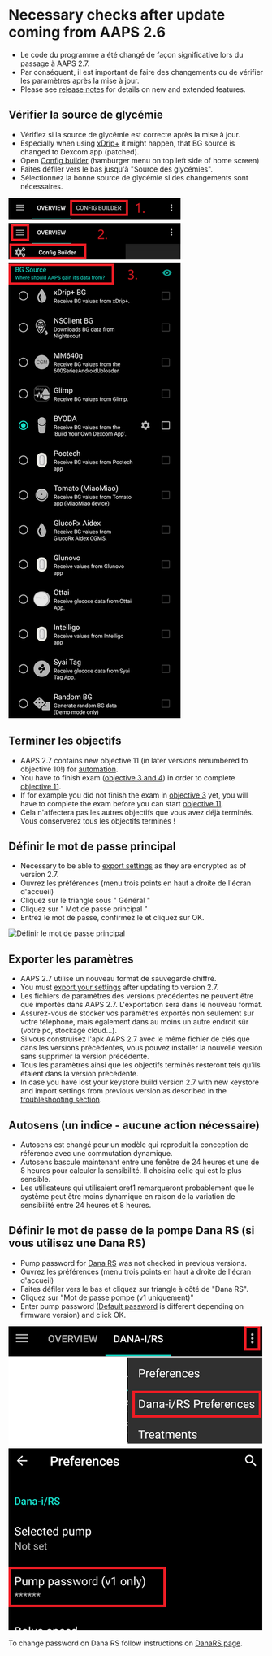 # Necessary checks after update coming from AAPS 2.6

- Le code du programme a été changé de façon significative lors du passage à AAPS 2.7.
- Par conséquent, il est important de faire des changements ou de vérifier les paramètres après la mise à jour.
- Please see [release notes](#Releasenotes-version-2-7-0) for details on new and extended features.

## Vérifier la source de glycémie

- Vérifiez si la source de glycémie est correcte après la mise à jour.
- Especially when using [xDrip+](../CompatibleCgms/xDrip.md) it might happen, that BG source is changed to Dexcom app (patched).
- Open [Config builder](#Config-Builder-bg-source) (hamburger menu on top left side of home screen)
- Faites défiler vers le bas jusqu'à "Source des glycémies".
- Sélectionnez la bonne source de glycémie si des changements sont nécessaires.

![Source des glycémies](../images/ConfBuild_BG.png)

## Terminer les objectifs

- AAPS 2.7 contains new objective 11 (in later versions renumbered to objective 10!) for [automation](../DailyLifeWithAaps/Automations.md).
- You have to finish exam ([objective 3 and 4](#objectives-objective3)) in order to complete [objective 11](#objectives-objective11).
- If for example you did not finish the exam in [objective 3](#objectives-objective3) yet, you will have to complete the exam before you can start [objective 11](#objectives-objective11).
- Cela n'affectera pas les autres objectifs que vous avez déjà terminés. Vous conserverez tous les objectifs terminés !

## Définir le mot de passe principal

- Necessary to be able to [export settings](ExportImportSettings.md) as they are encrypted as of version 2.7.
- Ouvrez les préférences (menu trois points en haut à droite de l'écran d'accueil)
- Cliquez sur le triangle sous " Général "
- Cliquez sur " Mot de passe principal "
- Entrez le mot de passe, confirmez le et cliquez sur OK.

![Définir le mot de passe principal](../images/MasterPW.png)

## Exporter les paramètres

- AAPS 2.7 utilise un nouveau format de sauvegarde chiffré.
- You must [export your settings](ExportImportSettings.md) after updating to version 2.7.
- Les fichiers de paramètres des versions précédentes ne peuvent être que importés dans AAPS 2.7. L'exportation sera dans le nouveau format.
- Assurez-vous de stocker vos paramètres exportés non seulement sur votre téléphone, mais également dans au moins un autre endroit sûr (votre pc, stockage cloud...).
- Si vous construisez l'apk AAPS 2.7 avec le même fichier de clés que dans les versions précédentes, vous pouvez installer la nouvelle version sans supprimer la version précédente.
- Tous les paramètres ainsi que les objectifs terminés resteront tels qu'ils étaient dans la version précédente.
- In case you have lost your keystore build version 2.7 with new keystore and import settings from previous version as described in the [troubleshooting section](#troubleshooting_androidstudio-lost-keystore).

## Autosens (un indice - aucune action nécessaire)

- Autosens est changé pour un modèle qui reproduit la conception de référence avec une commutation dynamique.
- Autosens bascule maintenant entre une fenêtre de 24 heures et une de 8 heures pour calculer la sensibilité. Il choisira celle qui est le plus sensible.
- Les utilisateurs qui utilisaient oref1 remarqueront probablement que le système peut être moins dynamique en raison de la variation de sensibilité entre 24 heures et 8 heures.

## Définir le mot de passe de la pompe Dana RS (si vous utilisez une Dana RS)

- Pump password for [Dana RS](../CompatiblePumps/DanaRS-Insulin-Pump.md) was not checked in previous versions.
- Ouvrez les préférences (menu trois points en haut à droite de l'écran d'accueil)
- Faites défiler vers le bas et cliquez sur triangle à côté de "Dana RS".
- Cliquez sur "Mot de passe pompe (v1 uniquement)"
- Enter pump password ([Default password](#DanaRS-Insulin-Pump-default-password) is different depending on firmware version) and click OK.

![Set Dana RS password](../images/DanaRSPW.png)

To change password on Dana RS follow instructions on [DanaRS page](#DanaRS-Insulin-Pump-change-password-on-pump).
